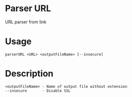 # Parser URL
URL parser from link

# Usage
```
parserURL <URL> <outputFileName> [--insecure]
```
# Description
```
<outputFileName> - Name of output file without extension
--insecure       - Disable SSL
```

